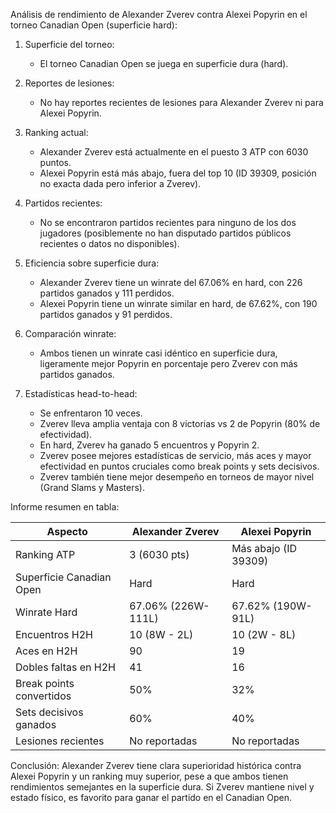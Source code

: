Análisis de rendimiento de Alexander Zverev contra Alexei Popyrin en el torneo Canadian Open (superficie hard):

1. Superficie del torneo:
   - El torneo Canadian Open se juega en superficie dura (hard).

2. Reportes de lesiones:
   - No hay reportes recientes de lesiones para Alexander Zverev ni para Alexei Popyrin.

3. Ranking actual:
   - Alexander Zverev está actualmente en el puesto 3 ATP con 6030 puntos.
   - Alexei Popyrin está más abajo, fuera del top 10 (ID 39309, posición no exacta dada pero inferior a Zverev).

4. Partidos recientes:
   - No se encontraron partidos recientes para ninguno de los dos jugadores (posiblemente no han disputado partidos públicos recientes o datos no disponibles).

5. Eficiencia sobre superficie dura:
   - Alexander Zverev tiene un winrate del 67.06% en hard, con 226 partidos ganados y 111 perdidos.
   - Alexei Popyrin tiene un winrate similar en hard, de 67.62%, con 190 partidos ganados y 91 perdidos.

6. Comparación winrate:
   - Ambos tienen un winrate casi idéntico en superficie dura, ligeramente mejor Popyrin en porcentaje pero Zverev con más partidos ganados.

7. Estadísticas head-to-head:
   - Se enfrentaron 10 veces.
   - Zverev lleva amplia ventaja con 8 victorias vs 2 de Popyrin (80% de efectividad).
   - En hard, Zverev ha ganado 5 encuentros y Popyrin 2.
   - Zverev posee mejores estadísticas de servicio, más aces y mayor efectividad en puntos cruciales como break points y sets decisivos.
   - Zverev también tiene mejor desempeño en torneos de mayor nivel (Grand Slams y Masters).

Informe resumen en tabla:

| Aspecto                  | Alexander Zverev            | Alexei Popyrin             |
|--------------------------|----------------------------|----------------------------|
| Ranking ATP              | 3 (6030 pts)                | Más abajo (ID 39309)       |
| Superficie Canadian Open | Hard                       | Hard                       |
| Winrate Hard             | 67.06% (226W-111L)          | 67.62% (190W-91L)          |
| Encuentros H2H           | 10 (8W - 2L)                | 10 (2W - 8L)               |
| Aces en H2H              | 90                         | 19                         |
| Dobles faltas en H2H     | 41                         | 16                         |
| Break points convertidos | 50%                        | 32%                        |
| Sets decisivos ganados   | 60%                        | 40%                        |
| Lesiones recientes       | No reportadas              | No reportadas              |

Conclusión: Alexander Zverev tiene clara superioridad histórica contra Alexei Popyrin y un ranking muy superior, pese a que ambos tienen rendimientos semejantes en la superficie dura. Si Zverev mantiene nivel y estado físico, es favorito para ganar el partido en el Canadian Open.
